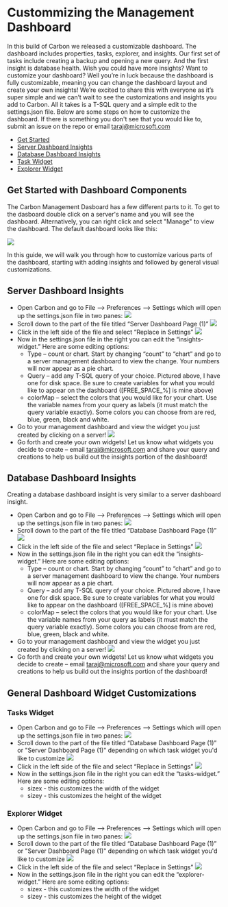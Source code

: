 # Custommizing the Management Dashboard
In this build of Carbon we released a customizable dashboard. The dashboard includes properties, tasks, explorer, and insights. Our first set of tasks include creating a backup and opening a new query. And the first insight is database health. Wish you could have more insights? Want to customize your dashboard? Well you’re in luck because the dashboard is fully customizable, meaning you can change the dashboard layout and create your own insights! We’re excited to share this with everyone as it’s super simple and we can’t wait to see the customizations and insights you add to Carbon. All it takes is a T-SQL query and a simple edit to the settings.json file. Below are some steps on how to customize the dashboard. If there is something you don't see that you would like to, submit an issue on the repo or email taraj@microsoft.com


- [Get Started](#get-started-with-dashboard-components)
- [Server Dashboard Insights](#server-dashboard-insights)
- [Database Dashboard Insights](#database-dashboard-insights)
- [Task Widget](#tasks-widget)
- [Explorer Widget](#explorer-widget)

## Get Started with Dashboard Components
The Carbon Management Dasboard has a few different parts to it. To get to the dasboard double click on a server's name and you will see the dashboard. Alternatively, you can right click and select "Manage" to view the dashboard. The default dashboard looks like this:

![](../images/dashboard_manage.jpg)

In this guide, we will walk you through how to customize various parts of the dashboard, starting with adding insights and followed by general visual customizations.

## Server Dashboard Insights
-	Open Carbon and go to File --> Preferences --> Settings which will open up the settings.json file in two panes:
 ![](../images/insights_1.jpg)
-	Scroll down to the part of the file titled “Server Dashboard Page (1)”
 ![](../images/insights_2.jpg)
-	Click in the left side of the file and select “Replace in Settings”
 ![](../images/insights_3.jpg)
-	Now in the settings.json file in the right you can edit the “insights-widget.” Here are some editing options:
	- Type – count or chart. Start by changing “count” to “chart” and go to a server management dashboard to view the change. Your numbers will now appear as a pie chart.
	- Query – add any T-SQL query of your choice. Pictured above, I have one for disk space. Be sure to create variables for what you would like to appear on the dashboard ([FREE_SPACE_%] is mine above)
	- colorMap – select the colors that you would like for your chart. Use the variable names from your query as labels (it must match the query variable exactly). Some colors you can choose from are red, blue, green, black and white.
-	Go to your management dashboard and view the widget you just created by clicking on a server!
 ![](../images/insights_4.jpg)
-	Go forth and create your own widgets! Let us know what widgets you decide to create – email taraj@microsoft.com and share your query and creations to help us build out the insights portion of the dashboard!

## Database Dashboard Insights
Creating a database dashboard insight is very similar to a server dashboard insight.
-	Open Carbon and go to File --> Preferences --> Settings which will open up the settings.json file in two panes:
 ![](../images/insights_1.jpg)
-	Scroll down to the part of the file titled “Database  Dashboard Page (1)”
 ![](../images/insights_2.jpg)
-	Click in the left side of the file and select “Replace in Settings”
 ![](../images/insights_3.jpg)
-	Now in the settings.json file in the right you can edit the “insights-widget.” Here are some editing options:
	- Type – count or chart. Start by changing “count” to “chart” and go to a server management dashboard to view the change. Your numbers will now appear as a pie chart.
	- Query – add any T-SQL query of your choice. Pictured above, I have one for disk space. Be sure to create variables for what you would like to appear on the dashboard ([FREE_SPACE_%] is mine above)
	- colorMap – select the colors that you would like for your chart. Use the variable names from your query as labels (it must match the query variable exactly). Some colors you can choose from are red, blue, green, black and white.
-	Go to your management dashboard and view the widget you just created by clicking on a server!
 ![](../images/insights_4.jpg)
-	Go forth and create your own widgets! Let us know what widgets you decide to create – email taraj@microsoft.com and share your query and creations to help us build out the insights portion of the dashboard!

## General Dashboard Widget Customizations
### Tasks Widget
-	Open Carbon and go to File --> Preferences --> Settings which will open up the settings.json file in two panes:
 ![](../images/insights_1.jpg)
-	Scroll down to the part of the file titled “Database  Dashboard Page (1)” or "Server Dashboard Page (1)" depending on which task widget you'd like to customize
 ![](../images/insights_2.jpg)
-	Click in the left side of the file and select “Replace in Settings”
 ![](../images/insights_3.jpg)
-	Now in the settings.json file in the right you can edit the “tasks-widget.” Here are some editing options:
	- sizex - this customizes the width of the widget
	- sizey - this customizes the height of the widget

### Explorer Widget
-	Open Carbon and go to File --> Preferences --> Settings which will open up the settings.json file in two panes:
 ![](../images/insights_1.jpg)
-	Scroll down to the part of the file titled “Database  Dashboard Page (1)” or "Server Dashboard Page (1)" depending on which task widget you'd like to customize
 ![](../images/insights_2.jpg)
-	Click in the left side of the file and select “Replace in Settings”
 ![](../images/insights_3.jpg)
-	Now in the settings.json file in the right you can edit the “explorer-widget.” Here are some editing options:
	- sizex - this customizes the width of the widget
	- sizey - this customizes the height of the widget